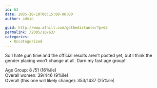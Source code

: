 ```yaml
---
id: 63
date: 2005-10-10T06:15:00-06:00
author: admin
  
guid: http://www.afhill.com/gothedistance/?p=63
permalink: /2005/10/63/
categories:
  - Uncategorized
---
```

So I hate gun time and the official results aren&#8217;t posted yet, but I think the gender placing won&#8217;t change at all. Darn my fast age group!

Age Group: 8 /51 (16%ile)  
Overall women: 39/446 (9%ile)  
Overall (this one will likely change): 353/1437 (25%ile)